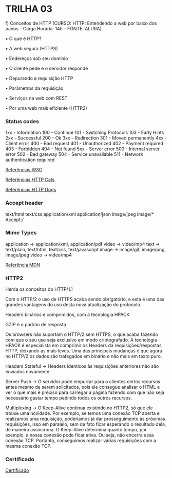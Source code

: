 # TRILHA 03

f) Conceitos de HTTP (CURSO: HTTP: Entendendo a web por baixo dos panos - Carga Horária: 14h – FONTE: ALURA)

▪ O que é HTTP?

▪ A web segura (HTTPS)

▪ Endereços sob seu domínio

▪ O cliente pede e o servidor responde

▪ Depurando a requisição HTTP

▪ Parâmetros da requisição

▪ Serviços na web com REST

▪ Por uma web mais eficiente (HTTP2)

### Status codes

 1xx - Information
 100 - Continue
 101 - Switching Protocols
 103 - Early Hints
 2xx - Successful
 200 - Ok
 3xx - Redirection
 301 - Moved permanently
 4xx - Client error
 400 - Bad request
 401 - Unauthorized
 402 - Payment required
 403 - Forbidden
 404 - Not found
 5xx - Server error
 500 - Internal server error
 502 - Bad gateway
 504 - Service unavailable
 511 - Network authentication required

[Referências W3C](https://www.w3schools.com/tags/ref_httpmessages.asp)

[Referências HTTP Cats](https://http.cat/)

[Referências HTTP Dogs](https://httpstatusdogs.com/)

### Accept header

 text/html
 text/css
 application/xml
 application/json
 image/jpeg
 image/*
 Accept:*/*

### Mime Types

 application -> application/xml,  application/pdf
 video -> video/mp4
 text -> text/plain, text/html, text/css, text/javascript
 image -> image/gif, image/png, image/jpeg
 video -> video/mp4

[Referência MDN](https://developer.mozilla.org/en-US/docs/Web/HTTP/Basics_of_HTTP/MIME_types)

### HTTP2

 Herda os conceitos do HTTP/1.1

 Com o HTTP/2 o uso de HTTPS acaba sendo obrigatório, e esta é uma das grandes vantagens do uso desta nova atualização do protocolo.

 Headers binários e comprimidos, com a tecnologia HPACK

 GZIP é o padrão de resposta

 Os browsers não suportam o HTTP/2 sem HTTPS, o que acaba fazendo com que o seu uso seja exclusivo em modo criptografado.
 A tecnologia HPACK é especialista em comprimir os Headers da requisições/respostas HTTP, deixando as mais leves.
 Uma das principais mudanças é que agora no HTTP/2 os dados são trafegados em binário e não mais em texto puro.

 Headers Stateful -> Headers identicos às requisições anteriores não são enviados novamente

 Server Push -> O servidor pode empurrar para o clientes certos recursos antes mesmo de serem solicitados, pois ele consegue analisar o HTML e ver o que mais é preciso para carregar a página fazendo com que não seja necessário gastar tempo pedindo todos os outros recursos.

 Multiplexing -> O Keep-Alive continua existindo no HTTP2, só que ele trouxe uma novidade. Por exemplo, se temos uma conexão TCP aberta e realizamos uma requisição, poderíamos já dar prosseguimento às próximas requisições, isso em paralelo, sem de fato ficar esperando o resultado dela, de maneira assíncrona. O Keep-Alive determina quanto tempo, por exemplo, a nossa conexão pode ficar ativa. Ou seja, não encerra essa conexão TCP. Portanto, conseguimos realizar várias requisições com a mesma conexão TCP.

### Certificado

[Certificado](./screenshots/certificate.png)
